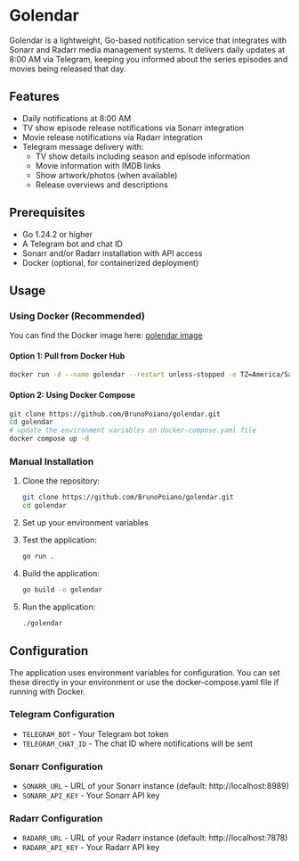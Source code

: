 # Golendar

Golendar is a lightweight, Go-based notification service that integrates with Sonarr and Radarr media management systems. It delivers daily updates at 8:00 AM via Telegram, keeping you informed about the series episodes and movies being released that day.

## Features

- Daily notifications at 8:00 AM
- TV show episode release notifications via Sonarr integration
- Movie release notifications via Radarr integration
- Telegram message delivery with:
  - TV show details including season and episode information
  - Movie information with IMDB links
  - Show artwork/photos (when available)
  - Release overviews and descriptions

## Prerequisites

- Go 1.24.2 or higher
- A Telegram bot and chat ID
- Sonarr and/or Radarr installation with API access
- Docker (optional, for containerized deployment)

## Usage

### Using Docker (Recommended)
You can find the Docker image here: [golendar image](https://hub.docker.com/r/brunopoiano/golendar)

#### Option 1: Pull from Docker Hub
```bash
docker run -d --name golendar --restart unless-stopped -e TZ=America/Sao_Paulo -e TELEGRAM_BOT="your_bot_token" -e TELEGRAM_CHAT_ID="your_chat_id" -e SONARR_URL="sonarr_url" -e SONARR_API_KEY="sonarr_api_key" -e RADARR_URL="radarr_url" -e RADARR_API_KEY="radarr_api_key" docker.io/brunopoiano/golendar
```

#### Option 2: Using Docker Compose
```bash
git clone https://github.com/BrunoPoiano/golendar.git
cd golendar
# update the environment variables on docker-compose.yaml file
docker compose up -d
```

### Manual Installation

1. Clone the repository:
   ```bash
   git clone https://github.com/BrunoPoiano/golendar.git
   cd golendar
   ```
2. Set up your environment variables

3. Test the application:
   ```bash
   go run .
   ```

4. Build the application:
   ```bash
   go build -o golendar
   ```

5. Run the application:
   ```bash
   ./golendar
   ```

## Configuration

The application uses environment variables for configuration. You can set these directly in your environment or use the docker-compose.yaml file if running with Docker.

### Telegram Configuration
- `TELEGRAM_BOT` - Your Telegram bot token
- `TELEGRAM_CHAT_ID` - The chat ID where notifications will be sent

### Sonarr Configuration
- `SONARR_URL` - URL of your Sonarr instance (default: http://localhost:8989)
- `SONARR_API_KEY` - Your Sonarr API key

### Radarr Configuration
- `RADARR_URL` - URL of your Radarr instance (default: http://localhost:7878)
- `RADARR_API_KEY` - Your Radarr API key
